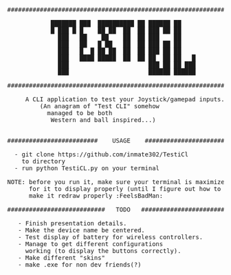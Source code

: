 <pre>
################################################################

            ███████ ███  ██████████ ██ ██████ ██    
            █ ███ █ █    ██ ██  ██  ██ ███ ██ ██    
              ███   ██    ██    ██  ██ ███    ██    
              ███   ██   █ ██   ██  ██ ███ ██ ██    
              ███   █  █ ██ ██  ██  ██ ███ ██ ██    
              ███   ████ █████  ██  ██ ██  ██ ██   █
              ███                      ███ ██ ██ ███
              ███                      ██████ ██████
  
################################################################

     A CLI application to test your Joystick/gamepad inputs.
	     (An anagram of "Test CLI" somehow 
 		   managed to be both 
 	        Western and ball inspired...)


#########################    USAGE    ##########################

  - git clone https://github.com/inmate302/TestiCl
    to directory
  - run python TestiCL.py on your terminal

NOTE: before you run it, make sure your terminal is maximized
      for it to display properly (until I figure out how to
      make it redraw properly :FeelsBadMan:

###########################   TODO   ###########################

   - Finish presentation details.
   - Make the device name be centered.
   - Test display of battery for wireless controllers.
   - Manage to get different configurations
     working (to display the buttons correctly).
   - Make different "skins"
   - make .exe for non dev friends(?)
</pre>
